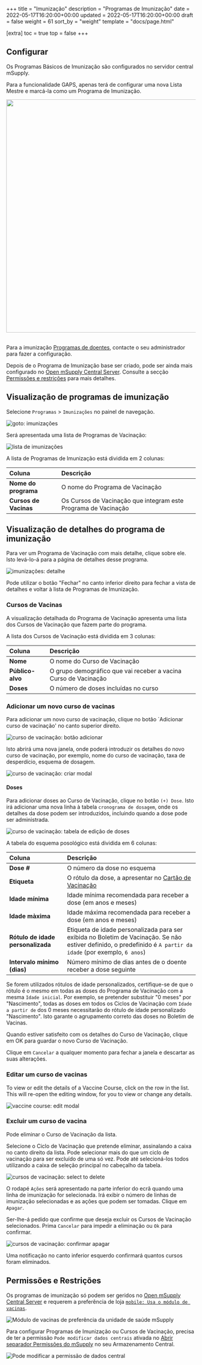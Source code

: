 +++
title = "Imunização"
description = "Programas de Imunização"
date = 2022-05-17T16:20:00+00:00
updated = 2022-05-17T16:20:00+00:00
draft = false
weight = 61
sort_by = "weight"
template = "docs/page.html"

[extra]
toc = true
top = false
+++

## Configurar

Os Programas Básicos de Imunização são configurados no servidor central mSupply.

Para a funcionalidade GAPS, apenas terá de configurar uma nova Lista Mestre e marcá-la como um Programa de Imunização.

<div alinhar="centro">
 <img src="/docs/programs/images/og_immunisation_program.png" width="620">
</div>
<br />

Para a imunização [Programas de doentes](/docs/programs/program-module), contacte o seu administrador para fazer a configuração.

Depois de o Programa de Imunização base ser criado, pode ser ainda mais configurado no <a href='/docs/getting_started/central-server'>Open mSupply Central Server<a>. Consulte a secção <a href="#permissions-restrictions">Permissões e restrições</a> para mais detalhes.

## Visualização de programas de imunização

Selecione `Programas` > `Imunizações` no painel de navegação.

![goto: imunizações](images/goto_immunizations.png)

Será apresentada uma lista de Programas de Vacinação:

![lista de imunizações](images/immunizations.png)

A lista de Programas de Imunização está dividida em 2 colunas:

| Coluna                | Descrição                                                      |
| :-------------------- | :------------------------------------------------------------- |
| **Nome do programa**  | O nome do Programa de Vacinação                                |
| **Cursos de Vacinas** | Os Cursos de Vacinação que integram este Programa de Vacinação |

## Visualização de detalhes do programa de imunização

Para ver um Programa de Vacinação com mais detalhe, clique sobre ele. Isto levá-lo-á para a página de detalhes desse programa.

![imunizações: detalhe](images/immunizations_detail.png)

Pode utilizar o botão "Fechar" no canto inferior direito para fechar a vista de detalhes e voltar à lista de Programas de Imunização.

### Cursos de Vacinas

A visualização detalhada do Programa de Vacinação apresenta uma lista dos Cursos de Vacinação que fazem parte do programa.

A lista dos Cursos de Vacinação está dividida em 3 colunas:

| Coluna           | Descrição                                                       |
| :--------------- | :-------------------------------------------------------------- |
| **Nome**         | O nome do Curso de Vacinação                                    |
| **Público-alvo** | O grupo demográfico que vai receber a vacina Curso de Vacinação |
| **Doses**        | O número de doses incluídas no curso                            |

### Adicionar um novo curso de vacinas

Para adicionar um novo curso de vacinação, clique no botão `Adicionar curso de vacinação' no canto superior direito.

![curso de vacinação: botão adicionar](images/vaccine_course_add_button.png)

Isto abrirá uma nova janela, onde poderá introduzir os detalhes do novo curso de vacinação, por exemplo, nome do curso de vacinação, taxa de desperdício, esquema de dosagem.

![curso de vacinação: criar modal](images/vaccine_course_add.png)

#### Doses

Para adicionar doses ao Curso de Vacinação, clique no botão `(+) Dose`. Isto irá adicionar uma nova linha à tabela `cronograma de dosagem`, onde os detalhes da dose podem ser introduzidos, incluindo quando a dose pode ser administrada.

![curso de vacinação: tabela de edição de doses](images/vaccine_course_dose_edit.png)

A tabela do esquema posológico está dividida em 6 colunas:

| Coluna                            | Descrição                                                                                                                                                      |
| :-------------------------------- | :------------------------------------------------------------------------------------------------------------------------------------------------------------- |
| **Dose #**                        | O número da dose no esquema                                                                                                                                    |
| **Etiqueta**                      | O rótulo da dose, a apresentar no [Cartão de Vacinação](/docs/programs/program-module#vaccination-cards)                                                       |
| **Idade mínima**                  | Idade mínima recomendada para receber a dose (em anos e meses)                                                                                                 |
| **Idade màxima**                  | Idade máxima recomendada para receber a dose (em anos e meses)                                                                                                 |
| **Rótulo de idade personalizada** | Etiqueta de idade personalizada para ser exibida no Boletim de Vacinação. Se não estiver definido, o predefinido é `A partir da idade` (por exemplo, `6 anos`) |
| **Intervalo mínimo (dias)**       | Número mínimo de dias antes de o doente receber a dose seguinte                                                                                                |

<div class="nota">
 Se forem utilizados rótulos de idade personalizados, certifique-se de que o rótulo é o mesmo em todas as doses do Programa de Vacinação com a mesma <code>Idade inicial</code>. Por exemplo, se pretender substituir "0 meses" por "Nascimento", todas as doses em todos os Ciclos de Vacinação com <code>Idade a partir de</code> dos 0 meses necessitarão do rótulo de idade personalizado "Nascimento". Isto garante o agrupamento correto das doses no Boletim de Vacinas.
</div>

Quando estiver satisfeito com os detalhes do Curso de Vacinação, clique em OK para guardar o novo Curso de Vacinação.

Clique em `Cancelar` a qualquer momento para fechar a janela e descartar as suas alterações.

### Editar um curso de vacinas

To view or edit the details of a Vaccine Course, click on the row in the list. This will re-open the editing window, for you to view or change any details.

![vaccine course: edit modal](images/vaccine_course_detail.png)

### Excluir um curso de vacina

Pode eliminar o Curso de Vacinação da lista.

Selecione o Ciclo de Vacinação que pretende eliminar, assinalando a caixa no canto direito da lista. Pode selecionar mais do que um ciclo de vacinação para ser excluído de uma só vez. Pode até selecioná-los todos utilizando a caixa de seleção principal no cabeçalho da tabela.

![cursos de vacinação: select to delete](images/master-checkbox-immunisations.png)

O rodapé `Ações` será apresentado na parte inferior do ecrã quando uma linha de imunização for selecionada. Irá exibir o número de linhas de imunização selecionadas e as ações que podem ser tomadas. Clique em `Apagar`.

Ser-lhe-á pedido que confirme que deseja excluir os Cursos de Vacinação selecionados. Prima `Cancelar` para impedir a eliminação ou `Ok` para confirmar.

![cursos de vacinação: confirmar apagar](images/vaccine_courses_confirm_delete.png)

Uma notificação no canto inferior esquerdo confirmará quantos cursos foram eliminados.

## Permissões e Restrições

Os programas de imunização só podem ser geridos no [Open mSupply Central Server](/docs/getting_started/central-server) e requerem a preferência de loja [`mobile: Usa o módulo de vacinas`](https://docs.msupply.org.nz/cold_chain_equipment:mobile?s[]=vaccine#enable_the_vaccine_module_for_the_mobile_store).

![Módulo de vacinas de preferência da unidade de saúde mSupply](images/vaccine_module.png)

Para configurar Programas de Imunização ou Cursos de Vacinação, precisa de ter a permissão `Pode modificar dados centrais` ativada no [Abrir separador Permissões do mSupply](https://docs.msupply.org.nz/admin:managing_users?s[]=permission#open_msupply_permissions_tab) no seu Armazenamento Central.

![Pode modificar a permissão de dados central](images/can_modify_central.png)
